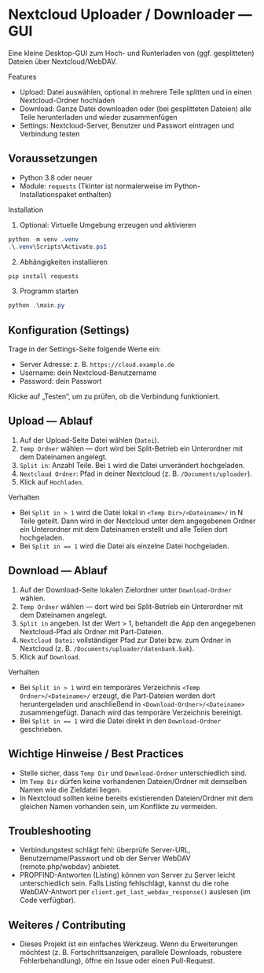 # Nextcloud Uploader / Downloader — GUI

Eine kleine Desktop-GUI zum Hoch- und Runterladen von (ggf. gesplitteten) Dateien über Nextcloud/WebDAV.

Features
- Upload: Datei auswählen, optional in mehrere Teile splitten und in einen Nextcloud-Ordner hochladen
- Download: Ganze Datei downloaden oder (bei gesplitteten Dateien) alle Teile herunterladen und wieder zusammenfügen
- Settings: Nextcloud-Server, Benutzer und Passwort eintragen und Verbindung testen

## Voraussetzungen
- Python 3.8 oder neuer
- Module: `requests` (Tkinter ist normalerweise im Python-Installationspaket enthalten)

Installation

1. Optional: Virtuelle Umgebung erzeugen und aktivieren

```powershell
python -m venv .venv
.\.venv\Scripts\Activate.ps1
```

2. Abhängigkeiten installieren

```powershell
pip install requests
```

3. Programm starten

```powershell
python .\main.py
```

## Konfiguration (Settings)
Trage in der Settings-Seite folgende Werte ein:

- Server Adresse: z. B. `https://cloud.example.de`
- Username: dein Nextcloud-Benutzername
- Password: dein Passwort

Klicke auf „Testen“, um zu prüfen, ob die Verbindung funktioniert.

## Upload — Ablauf

1. Auf der Upload-Seite Datei wählen (`Datei`).
2. `Temp Ordner` wählen — dort wird bei Split-Betrieb ein Unterordner mit dem Dateinamen angelegt.
3. `Split in`: Anzahl Teile. Bei `1` wird die Datei unverändert hochgeladen.
4. `Nextcloud Ordner`: Pfad in deiner Nextcloud (z. B. `/Documents/uploader`).
5. Klick auf `Hochladen`.

Verhalten
- Bei `Split in > 1` wird die Datei lokal in `<Temp Dir>/<Dateiname>/` in N Teile geteilt. Dann wird in der Nextcloud unter dem angegebenen Ordner ein Unterordner mit dem Dateinamen erstellt und alle Teilen dort hochgeladen.
- Bei `Split in == 1` wird die Datei als einzelne Datei hochgeladen.

## Download — Ablauf

1. Auf der Download-Seite lokalen Zielordner unter `Download-Ordner` wählen.
2. `Temp Ordner` wählen — dort wird bei Split-Betrieb ein Unterordner mit dem Dateinamen angelegt.
3. `Split in` angeben. Ist der Wert > 1, behandelt die App den angegebenen Nextcloud-Pfad als Ordner mit Part-Dateien.
4. `Nextcloud Datei`: vollständiger Pfad zur Datei bzw. zum Ordner in Nextcloud (z. B. `/Documents/uploader/datenbank.bak`).
5. Klick auf `Download`.

Verhalten
- Bei `Split in > 1` wird ein temporäres Verzeichnis `<Temp Ordner>/<Dateiname>/` erzeugt, die Part-Dateien werden dort heruntergeladen und anschließend in `<Download-Ordner>/<Dateiname>` zusammengefügt. Danach wird das temporäre Verzeichnis bereinigt.
- Bei `Split in == 1` wird die Datei direkt in den `Download-Ordner` geschrieben.

## Wichtige Hinweise / Best Practices
- Stelle sicher, dass `Temp Dir` und `Download-Ordner` unterschiedlich sind.
- Im `Temp Dir` dürfen keine vorhandenen Dateien/Ordner mit demselben Namen wie die Zieldatei liegen.
- In Nextcloud sollten keine bereits existierenden Dateien/Ordner mit dem gleichen Namen vorhanden sein, um Konflikte zu vermeiden.

## Troubleshooting
- Verbindungstest schlägt fehl: überprüfe Server-URL, Benutzername/Passwort und ob der Server WebDAV (remote.php/webdav) anbietet.
- PROPFIND-Antworten (Listing) können von Server zu Server leicht unterschiedlich sein. Falls Listing fehlschlägt, kannst du die rohe WebDAV-Antwort per `client.get_last_webdav_response()` auslesen (im Code verfügbar).

## Weiteres / Contributing
- Dieses Projekt ist ein einfaches Werkzeug. Wenn du Erweiterungen möchtest (z. B. Fortschrittsanzeigen, parallele Downloads, robustere Fehlerbehandlung), öffne ein Issue oder einen Pull-Request.